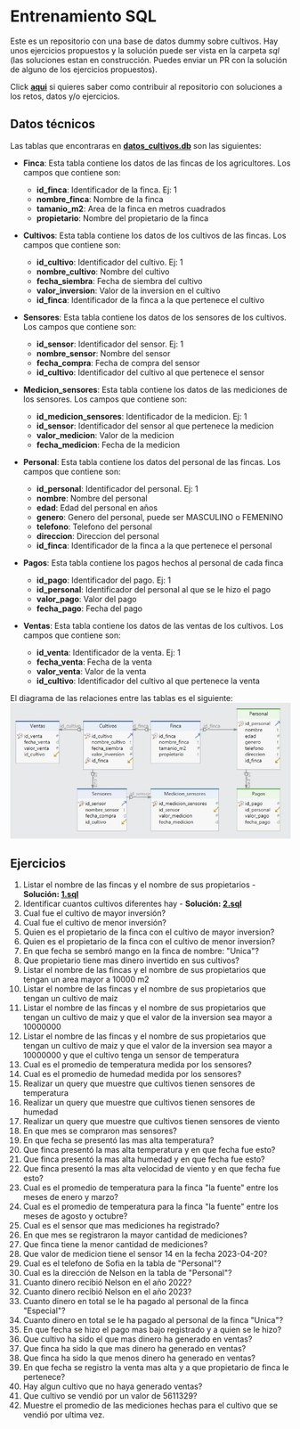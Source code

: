 # Entrenamiento SQL
Este es un repositorio con una base de datos dummy sobre cultivos. Hay unos ejercicios propuestos y la solución puede ser vista en la carpeta _sql_ (las soluciones estan en construcción. Puedes enviar un PR con la solución de alguno de los ejercicios propuestos).

Click [**aqui**](./Contributing.md) si quieres saber como contribuir al repositorio con soluciones a los retos, datos y/o ejercicios.

## Datos técnicos
Las tablas que encontraras en [**datos_cultivos.db**](./datos_cultivos.db) son las siguientes:

* **Finca**: Esta tabla contiene los datos de las fincas de los agricultores. Los campos que contiene son:
  * **id_finca**: Identificador de la finca. Ej: 1
  * **nombre_finca**: Nombre de la finca
  * **tamanio_m2**: Area de la finca en metros cuadrados
  * **propietario**: Nombre del propietario de la finca

* **Cultivos**: Esta tabla contiene los datos de los cultivos de las fincas. Los campos que contiene son:
  * **id_cultivo**: Identificador del cultivo. Ej: 1
  * **nombre_cultivo**: Nombre del cultivo
  * **fecha_siembra**: Fecha de siembra del cultivo
  * **valor_inversion**: Valor de la inversion en el cultivo
  * **id_finca**: Identificador de la finca a la que pertenece el cultivo

* **Sensores**: Esta tabla contiene los datos de los sensores de los cultivos. Los campos que contiene son:
  * **id_sensor**: Identificador del sensor. Ej: 1
  * **nombre_sensor**: Nombre del sensor
  * **fecha_compra**: Fecha de compra del sensor
  * **id_cultivo**: Identificador del cultivo al que pertenece el sensor

* **Medicion_sensores**: Esta tabla contiene los datos de las mediciones de los sensores. Los campos que contiene son:
  * **id_medicion_sensores**: Identificador de la medicion. Ej: 1
  * **id_sensor**: Identificador del sensor al que pertenece la medicion
  * **valor_medicion**: Valor de la medicion
  * **fecha_medicion**: Fecha de la medicion

* **Personal**: Esta tabla contiene los datos del personal de las fincas. Los campos que contiene son:
  * **id_personal**: Identificador del personal. Ej: 1
  * **nombre**: Nombre del personal
  * **edad**: Edad del personal en años
  * **genero**: Genero del personal, puede ser MASCULINO o FEMENINO
  * **telefono**: Telefono del personal
  * **direccion**: Direccion del personal
  * **id_finca**: Identificador de la finca a la que pertenece el personal

* **Pagos**: Esta tabla contiene los pagos hechos al personal de cada finca
  * **id_pago**: Identificador del pago. Ej: 1
  * **id_personal**: Identificador del personal al que se le hizo el pago
  * **valor_pago**: Valor del pago
  * **fecha_pago**: Fecha del pago

* **Ventas**: Esta tabla contiene los datos de las ventas de los cultivos. Los campos que contiene son:
  * **id_venta**: Identificador de la venta. Ej: 1
  * **fecha_venta**: Fecha de la venta
  * **valor_venta**: Valor de la venta
  * **id_cultivo**: Identificador del cultivo al que pertenece la venta

El diagrama de las relaciones entre las tablas es el siguiente:
![diagrama base de datos](/imgs/diagrama.jpg)

## Ejercicios
1. Listar el nombre de las fincas y el nombre de sus propietarios - **Solución: [1.sql](./sql/1.sql)**
2. Identificar cuantos cultivos diferentes hay  - **Solución: [2.sql](./sql/2.sql)**
3. Cual fue el cultivo de mayor inversión?
4. Cual fue el cultivo de menor inversión?
5. Quien es el propietario de la finca con el cultivo de mayor inversion?
6. Quien es el propietario de la finca con el cultivo de menor inversion?
7. En que fecha se sembró mango en la finca de nombre: "Unica"?
8. Que propietario tiene mas dinero invertido en sus cultivos?
9. Listar el nombre de las fincas y el nombre de sus propietarios que tengan un area mayor a 10000 m2
10. Listar el nombre de las fincas y el nombre de sus propietarios que tengan un cultivo de maiz
11. Listar el nombre de las fincas y el nombre de sus propietarios que tengan un cultivo de maiz y que el valor de la inversion sea mayor a 10000000
12. Listar el nombre de las fincas y el nombre de sus propietarios que tengan un cultivo de maiz y que el valor de la inversion sea mayor a 10000000 y que el cultivo tenga un sensor de temperatura
13. Cual es el promedio de temperatura medida por los sensores?
14. Cual es el promedio de humedad medida por los sensores?
15. Realizar un query que muestre que cultivos tienen sensores de temperatura
16. Realizar un query que muestre que cultivos tienen sensores de humedad
17. Realizar un query que muestre que cultivos tienen sensores de viento
18. En que mes se compraron mas sensores?
19. En que fecha se presentó las mas alta temperatura?
20. Que finca presentó la mas alta temperatura y en que fecha fue esto?
21. Que finca presentó la mas alta humedad y en que fecha fue esto?
22. Que finca presentó la mas alta velocidad de viento y en que fecha fue esto?
23. Cual es el promedio de temperatura para la finca "la fuente" entre los meses de enero y marzo?
24. Cual es el promedio de temperatura para la finca "la fuente" entre los meses de agosto y octubre?
25. Cual es el sensor que mas mediciones ha registrado?
26. En que mes se registraron la mayor cantidad de mediciones?
27. Que finca tiene la menor cantidad de mediciones?
28. Que valor de medicion tiene el sensor 14 en la fecha 2023-04-20?
29. Cual es el telefono de Sofia en la tabla de "Personal"?
30. Cual es la dirección de Nelson en la tabla de "Personal"?
31. Cuanto dinero recibió Nelson en el año 2022?
32. Cuanto dinero recibió Nelson en el año 2023?
33. Cuanto dinero en total se le ha pagado al personal de la finca "Especial"?
34. Cuanto dinero en total se le ha pagado al personal de la finca "Unica"?
35. En que fecha se hizo el pago mas bajo registrado y a quien se le hizo?
36. Que cultivo ha sido el que mas dinero ha generado en ventas?
37. Que finca ha sido la que mas dinero ha generado en ventas?
38. Que finca ha sido la que menos dinero ha generado en ventas?
39. En que fecha se registro la venta mas alta y a que propietario de finca le pertenece?
40. Hay algun cultivo que no haya generado ventas?
41. Que cultivo se vendió por un valor de 5611329?
42. Muestre el promedio de las mediciones hechas para el cultivo que se vendió por ultima vez.